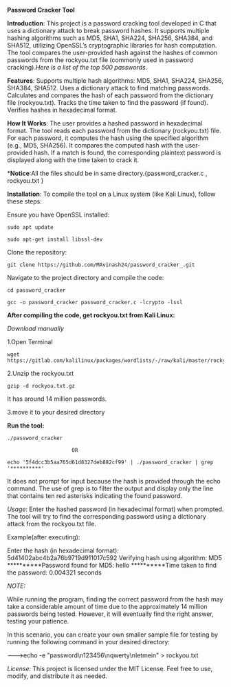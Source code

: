 **Password Cracker Tool**




**Introduction**:
This project is a password cracking tool developed in C that uses a dictionary attack to break password hashes. It supports multiple hashing algorithms such as MD5, SHA1, SHA224, SHA256, SHA384, and SHA512, utilizing OpenSSL’s cryptographic libraries for hash computation. The tool compares the user-provided hash against the hashes of common passwords from the rockyou.txt file (commonly used in password cracking).*Here is a list of the top 500 passwords*.


**Features**:
Supports multiple hash algorithms: MD5, SHA1, SHA224, SHA256, SHA384, SHA512.
Uses a dictionary attack to find matching passwords.
Calculates and compares the hash of each password from the dictionary file (rockyou.txt).
Tracks the time taken to find the password (if found).
Verifies hashes in hexadecimal format.


**How It Works**:
The user provides a hashed password in hexadecimal format.
The tool reads each password from the dictionary (rockyou.txt) file.
For each password, it computes the hash using the specified algorithm (e.g., MD5, SHA256).
It compares the computed hash with the user-provided hash.
If a match is found, the corresponding plaintext password is displayed along with the time taken to crack it.

***Notice**:All the files should be in same directory.{password_cracker.c , rockyou.txt }

**Installation**:
To compile the tool on a Linux system (like Kali Linux), follow these steps:

Ensure you have OpenSSL installed:

```
sudo apt update 
```
```
sudo apt-get install libssl-dev
```
Clone the repository:
```
git clone https://github.com/MAvinash24/password_cracker_.git
```
Navigate to the project directory and compile the code:
```
cd password_cracker
```
```
gcc -o password_cracker password_cracker.c -lcrypto -lssl
```
**After compiling the code, get rockyou.txt from Kali Linux:**

_Download manually_

1.Open Terminal
```
wget https://gitlab.com/kalilinux/packages/wordlists/-/raw/kali/master/rockyou.txt.gz
```
2.Unzip the rockyou.txt
```
gzip -d rockyou.txt.gz
```  
It has around 14 million passwords.

3.move it to your desired directory

**Run the tool:**
```
./password_cracker
```
                         OR
```
echo '5f4dcc3b5aa765d61d8327deb882cf99' | ./password_cracker | grep '**********'
```
It does not prompt for input because the hash is provided through the echo command. 
The use of grep is to filter the output and display only the line that contains ten red asterisks indicating the found password.

_Usage:_
Enter the hashed password (in hexadecimal format) when prompted.
The tool will try to find the corresponding password using a dictionary attack from the rockyou.txt file.


Example(after executing):

Enter the hash (in hexadecimal format): 5d41402abc4b2a76b9719d911017c592
Verifying hash using algorithm: MD5
**********Password found for MD5: hello
**********Time taken to find the password: 0.004321 seconds


_NOTE:_

While running the program, finding the correct password from the hash may take a considerable amount of time due to the approximately 14 million passwords being tested. However, it will eventually find the right answer, testing your patience.

In this scenario, you can create your own smaller sample file for testing by running the following command in your desired directory:

--->echo -e "password\n123456\nqwerty\nletmein" > rockyou.txt

_License:_
This project is licensed under the MIT License. Feel free to use, modify, and distribute it as needed.
